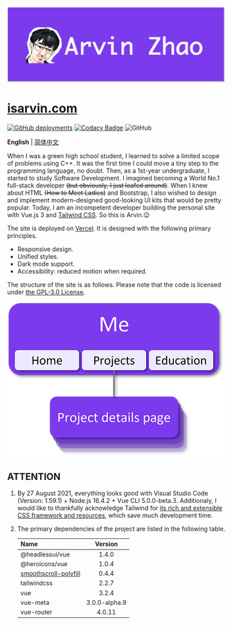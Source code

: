 ![isarvin_banner.png](./img_README/isarvin_banner.png)

# [isarvin.com](https://isarvin.com)

[![GitHub deployments](https://img.shields.io/github/deployments/ArvinZJC/isarvin/production?label=Vercel&logo=vercel)](https://isarvin.com)
[![Codacy Badge](https://app.codacy.com/project/badge/Grade/810eda125dbf4b9d96b81e6c34ec26e6)](https://www.codacy.com/gh/ArvinZJC/isarvin/dashboard?utm_source=github.com&amp;utm_medium=referral&amp;utm_content=ArvinZJC/isarvin&amp;utm_campaign=Badge_Grade)
![GitHub](https://img.shields.io/github/license/ArvinZJC/isarvin)

**English** | [简体中文](./README-zhCN.md)

When I was a green high school student, I learned to solve a limited scope of problems using C++. It was the first time I could move a tiny step to the programming language, no doubt. Then, as a 1st-year undergraduate, I started to study Software Development. I imagined becoming a World No.1 full-stack developer ~~(but obviously, I just loafed around)~~. When I knew about HTML ~~(How to Meet Ladies)~~ and Bootstrap, I also wished to design and implement modern-designed good-looking UI kits that would be pretty popular. Today, I am an incompetent developer building the personal site with Vue.js 3 and [Tailwind CSS](https://tailwindcss.com/). So this is Arvin.😉

The site is deployed on [Vercel](https://vercel.com/home). It is designed with the following primary principles.

- Responsive design.
- Unified styles.
- Dark mode support.
- Accessibility: reduced motion when required.

The structure of the site is as follows. Please note that the code is licensed under [the GPL-3.0 License](./LICENSE).

![isarvin_structure.png](./img_README/isarvin_structure.png)

## ATTENTION

1. By 27 August 2021, everything looks good with Visual Studio Code (Version: 1.59.1) + Node.js 16.4.2 + Vue CLI 5.0.0-beta.3. Additionaly, I would like to thankfully acknowledge Tailwind for [its rich and extensible CSS framework and resources](https://tailwindcss.com/resources), which save much development time.
2. The primary dependencies of the project are listed in the following table.

    | Name | Version |
    | :-- | :--: |
    | @headlessui/vue | 1.4.0 |
    | @heroicons/vue | 1.0.4 |
    | [smoothscroll-polyfill](https://github.com/iamdustan/smoothscroll) | 0.4.4 |
    | tailwindcss | 2.2.7 |
    | vue | 3.2.4 |
    | vue-meta | 3.0.0-alpha.9 |
    | vue-router | 4.0.11 |
